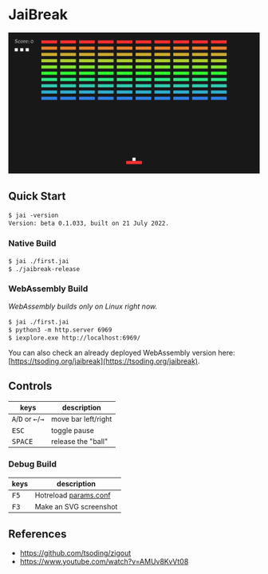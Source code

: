 # JaiBreak

[![thumbnail](./img/thumbnail.png)](https://tsoding.org/jaibreak)

## Quick Start

```console
$ jai -version
Version: beta 0.1.033, built on 21 July 2022.
```

### Native Build

```console
$ jai ./first.jai
$ ./jaibreak-release
```

### WebAssembly Build

*WebAssembly builds only on Linux right now.*

```console
$ jai ./first.jai
$ python3 -m http.server 6969
$ iexplore.exe http://localhost:6969/
```

You can also check an already deployed WebAssembly version here: [https://tsoding.org/jaibreak](https://tsoding.org/jaibreak).

## Controls

|keys|description|
|---|---|
|<kbd>A</kbd>/<kbd>D</kbd> or <kbd>←</kbd>/<kbd>→</kbd>|move bar left/right|
|<kbd>ESC</kbd>|toggle pause|
|<kbd>SPACE</kbd>|release the "ball"|

### Debug Build

|keys|description|
|---|---|
|<kbd>F5</kbd>|Hotreload [params.conf](params.conf)|
|<kbd>F3</kbd>|Make an SVG screenshot|

## References

- https://github.com/tsoding/zigout
- https://www.youtube.com/watch?v=AMUv8KvVt08
